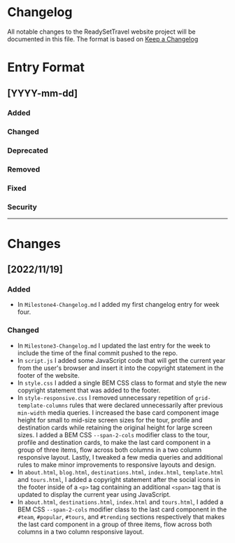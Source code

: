 # Changelog

All notable changes to the ReadySetTravel website project will be documented in this file. The format is based on [Keep a Changelog](https://keepachangelog.com/en/1.0.0/)

# Entry Format

## [YYYY-mm-dd]

### Added

### Changed

### Deprecated

### Removed

### Fixed

### Security

---

# Changes

## [2022/11/19]

### Added
- In `Milestone4-Changelog.md` I added my first changelog entry for week four.

### Changed
- In `Milestone3-Changelog.md` I updated the last entry for the week to include the time of the final commit pushed to the repo.
- In `script.js` I added some JavaScript code that will get the current year from the user's browser and insert it into the copyright statement in the footer of the website.
- In `style.css` I added a single BEM CSS class to format and style the new copyright statement that was added to the footer.
- In `style-responsive.css` I removed unnecessary repetition of `grid-template-columns` rules that were declared unnecessarily after previous `min-width` media queries. I increased the base card component image height for small to mid-size screen sizes for the tour, profile and destination cards while retaining the original height for large screen sizes. I added a BEM CSS `--span-2-cols` modifier class to the tour, profile and destination cards, to make the last card component in a group of three items, flow across both columns in a two column responsive layout. Lastly, I tweaked a few media queries and additional rules to make minor improvements to responsive layouts and design.
- In `about.html`, `blog.html`, `destinations.html`, `index.html`, `template.html` and `tours.html`, I added a copyright statement after the social icons in the footer inside of a `<p>` tag containing an additional `<span>` tag that is updated to display the current year using JavaScript.
- In `about.html`, `destinations.html`, `index.html` and `tours.html`, I added a BEM CSS `--span-2-cols` modifier class to the last card component in the `#team`, `#popular`, `#tours`, and `#trending` sections respectively that makes the last card component in a group of three items, flow across both columns in a two column responsive layout.